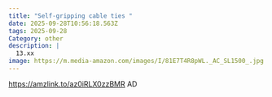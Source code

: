 ```yaml
---
title: "Self-gripping cable ties "
date: 2025-09-28T10:56:18.563Z
tags: 2025-09-28
Category: other
description: |
  13.xx
image: https://m.media-amazon.com/images/I/81E7T4R8pWL._AC_SL1500_.jpg
---
```

https://amzlink.to/az0iRLX0zzBMR
AD